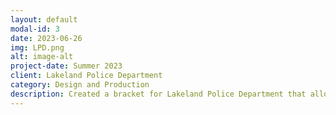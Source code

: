 ```yaml
---
layout: default
modal-id: 3
date: 2023-06-26
img: LPD.png
alt: image-alt
project-date: Summer 2023
client: Lakeland Police Department
category: Design and Production
description: Created a bracket for Lakeland Police Department that allows them to attach their Axon Signal Sidearm modules to their Alien Gear Duty Holsters. Currently hold a provsional Patent\.
---
```

